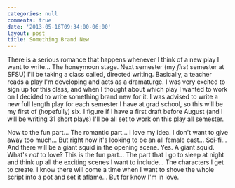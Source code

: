 ```yaml
---
categories: null
comments: true
date: '2013-05-16T09:34:00-06:00'
layout: post
title: Something Brand New
---
```


There is a serious romance that happens whenever I think of a new play I want to write... The honeymoon stage. Next semester (my *first* semester at SFSU) I'll be taking a class called, directed writing. Basically, a teacher reads a play I'm developing and acts as a dramaturge. I was very excited to sign up for this class, and when I thought about which play I wanted to work on I decided to write something brand new for it. I was advised to write a new full length play for each semester I have at grad school, so this will be my first of (hopefully) six. I figure if I have a first draft before August (and I will be writing 31 short plays) I'll be all set to work on this play all semester.

Now to the fun part... The romantic part... I love my idea. I don't want to give away too much... But right now it's looking to be an all female cast... Sci-fi... And there will be a giant squid in the opening scene. Yes. A giant squid. What's *not* to love? This is the fun part... The part that I go to sleep at night and think up all the exciting scenes I want to include... The characters I get to create. I know there will come a time when I want to shove the whole script into a pot and set it aflame... But for know I'm in love.